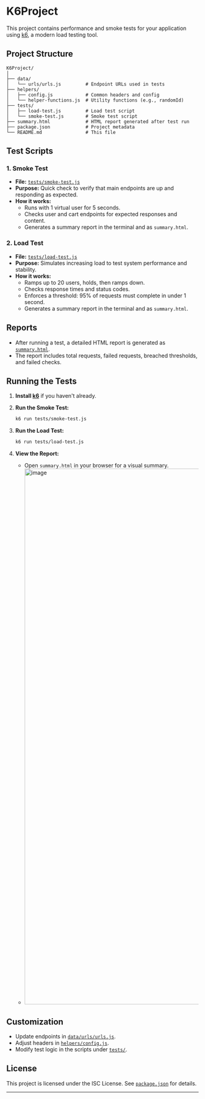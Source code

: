 # K6Project

This project contains performance and smoke tests for your application using [k6](https://k6.io/), a modern load testing tool.

## Project Structure

```
K6Project/
│
├── data/
│   └── urls/urls.js         # Endpoint URLs used in tests
├── helpers/
│   ├── config.js            # Common headers and config
│   └── helper-functions.js  # Utility functions (e.g., randomId)
├── tests/
│   ├── load-test.js         # Load test script
│   └── smoke-test.js        # Smoke test script
├── summary.html             # HTML report generated after test run
├── package.json             # Project metadata
└── README.md                # This file
```

## Test Scripts

### 1. Smoke Test

- **File:** [`tests/smoke-test.js`](tests/smoke-test.js)
- **Purpose:** Quick check to verify that main endpoints are up and responding as expected.
- **How it works:**  
  - Runs with 1 virtual user for 5 seconds.
  - Checks user and cart endpoints for expected responses and content.
  - Generates a summary report in the terminal and as `summary.html`.

### 2. Load Test

- **File:** [`tests/load-test.js`](tests/load-test.js)
- **Purpose:** Simulates increasing load to test system performance and stability.
- **How it works:**  
  - Ramps up to 20 users, holds, then ramps down.
  - Checks response times and status codes.
  - Enforces a threshold: 95% of requests must complete in under 1 second.
  - Generates a summary report in the terminal and as `summary.html`.

## Reports

- After running a test, a detailed HTML report is generated as [`summary.html`](summary.html).
- The report includes total requests, failed requests, breached thresholds, and failed checks.

## Running the Tests

1. **Install [k6](https://k6.io/docs/getting-started/installation/)** if you haven't already.

2. **Run the Smoke Test:**
   ```sh
   k6 run tests/smoke-test.js
   ```

3. **Run the Load Test:**
   ```sh
   k6 run tests/load-test.js
   ```

4. **View the Report:**
   - Open `summary.html` in your browser for a visual summary.
   - <img width="2859" height="1401" alt="image" src="https://github.com/user-attachments/assets/98b3f3cd-8752-4600-a780-fa7214bd3d9b" />


## Customization

- Update endpoints in [`data/urls/urls.js`](data/urls/urls.js).
- Adjust headers in [`helpers/config.js`](helpers/config.js).
- Modify test logic in the scripts under [`tests/`](tests/).

## License

This project is licensed under the ISC License. See [`package.json`](package.json) for details.

---
